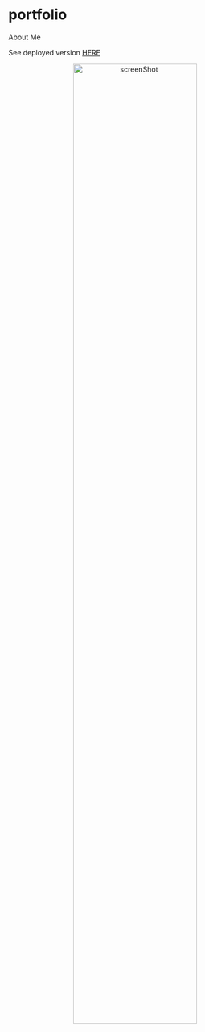 # portfolio
About Me

See deployed version [HERE](https://majid-t.github.io/portfolio/)

 <div align="center" >
      <img
        src="./img/screenshot.png"
        alt="screenShot"
        width="70%"
        height="70%"
      />
  </div>
